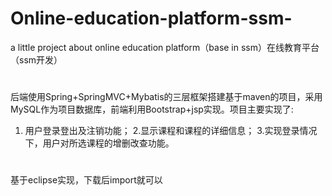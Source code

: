 # Online-education-platform-ssm-
a little project about online education platform（base in ssm）在线教育平台（ssm开发）
#
后端使用Spring+SpringMVC+Mybatis的三层框架搭建基于maven的项目，采用MySQL作为项目数据库，前端利用Bootstrap+jsp实现。项目主要实现了:
1. 用户登录登出及注销功能；
2.显示课程和课程的详细信息；
3.实现登录情况下，用户对所选课程的增删改查功能。
#
基于eclipse实现，下载后import就可以
